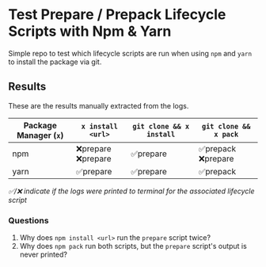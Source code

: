 # Test Prepare / Prepack Lifecycle Scripts with Npm & Yarn

Simple repo to test which lifecycle scripts are run when using `npm` and `yarn` to install the package via git.

## Results

These are the results manually extracted from the logs.

| Package Manager (`x`) | `x install <url>`      | `git clone && x install` | `git clone && x pack`  |
| --------------------- | ---------------------- | ------------------------ | ---------------------- |
| npm                   | ❌prepare<br>❌prepare | ✅prepare                | ✅prepack<br>❌prepare |
| yarn                  | ✅prepare              | ✅prepare                | ✅prepack                |

_✅/❌ indicate if the logs were printed to terminal for the associated lifecycle script_

### Questions

1. Why does `npm install <url>` run the `prepare` script twice?
1. Why does `npm pack` run both scripts, but the `prepare` script's output is never printed?